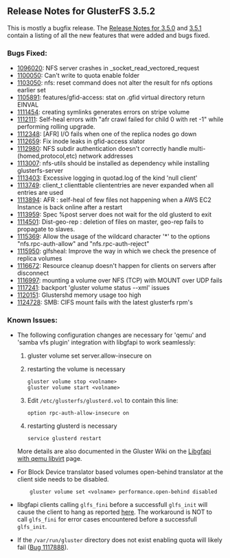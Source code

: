 ## Release Notes for GlusterFS 3.5.2

This is mostly a bugfix release. The [Release Notes for 3.5.0](./3.5.0.md) and [3.5.1](./3.5.1.md) contain a listing of all the new features that were added and bugs fixed.

### Bugs Fixed:

- [1096020](https://bugzilla.redhat.com/1096020): NFS server crashes in \_socket_read_vectored_request
- [1100050](https://bugzilla.redhat.com/1100050): Can't write to quota enable folder
- [1103050](https://bugzilla.redhat.com/1103050): nfs: reset command does not alter the result for nfs options earlier set
- [1105891](https://bugzilla.redhat.com/1105891): features/gfid-access: stat on .gfid virtual directory return EINVAL
- [1111454](https://bugzilla.redhat.com/1111454): creating symlinks generates errors on stripe volume
- [1112111](https://bugzilla.redhat.com/1112111): Self-heal errors with "afr crawl failed for child 0 with ret -1" while performing rolling upgrade.
- [1112348](https://bugzilla.redhat.com/1112348): [AFR] I/O fails when one of the replica nodes go down
- [1112659](https://bugzilla.redhat.com/1112659): Fix inode leaks in gfid-access xlator
- [1112980](https://bugzilla.redhat.com/1112980): NFS subdir authentication doesn't correctly handle multi-(homed,protocol,etc) network addresses
- [1113007](https://bugzilla.redhat.com/1113007): nfs-utils should be installed as dependency while installing glusterfs-server
- [1113403](https://bugzilla.redhat.com/1113403): Excessive logging in quotad.log of the kind 'null client'
- [1113749](https://bugzilla.redhat.com/1113749): client_t clienttable cliententries are never expanded when all entries are used
- [1113894](https://bugzilla.redhat.com/1113894): AFR : self-heal of few files not happening when a AWS EC2 Instance is back online after a restart
- [1113959](https://bugzilla.redhat.com/1113959): Spec %post server does not wait for the old glusterd to exit
- [1114501](https://bugzilla.redhat.com/1114501): Dist-geo-rep : deletion of files on master, geo-rep fails to propagate to slaves.
- [1115369](https://bugzilla.redhat.com/1115369): Allow the usage of the wildcard character '\*' to the options "nfs.rpc-auth-allow" and "nfs.rpc-auth-reject"
- [1115950](https://bugzilla.redhat.com/1115950): glfsheal: Improve the way in which we check the presence of replica volumes
- [1116672](https://bugzilla.redhat.com/1116672): Resource cleanup doesn't happen for clients on servers after disconnect
- [1116997](https://bugzilla.redhat.com/1116997): mounting a volume over NFS (TCP) with MOUNT over UDP fails
- [1117241](https://bugzilla.redhat.com/1117241): backport 'gluster volume status --xml' issues
- [1120151](https://bugzilla.redhat.com/1120151): Glustershd memory usage too high
- [1124728](https://bugzilla.redhat.com/1124728): SMB: CIFS mount fails with the latest glusterfs rpm's

### Known Issues:

- The following configuration changes are necessary for 'qemu' and 'samba vfs
  plugin' integration with libgfapi to work seamlessly:

  1.  gluster volume set <volname> server.allow-insecure on
  2.  restarting the volume is necessary

      ```
      gluster volume stop <volname>
      gluster volume start <volname>
      ```

  3.  Edit `/etc/glusterfs/glusterd.vol` to contain this line:

      ```
      option rpc-auth-allow-insecure on
      ```

  4.  restarting glusterd is necessary

      ```
      service glusterd restart
      ```

  More details are also documented in the Gluster Wiki on the [Libgfapi with qemu libvirt](https://github.com/gluster/glusterfs-specs/blob/master/done/GlusterFS%203.5/libgfapi%20with%20qemu%20libvirt.md) page.

- For Block Device translator based volumes open-behind translator at the
  client side needs to be disabled.

          gluster volume set <volname> performance.open-behind disabled

- libgfapi clients calling `glfs_fini` before a successfull `glfs_init` will cause the client to
  hang as reported [here](http://lists.gnu.org/archive/html/gluster-devel/2014-04/msg00179.html).
  The workaround is NOT to call `glfs_fini` for error cases encountered before a successfull
  `glfs_init`.

- If the `/var/run/gluster` directory does not exist enabling quota will likely fail ([Bug 1117888](https://bugzilla.redhat.com/show_bug.cgi?id=1117888)).
